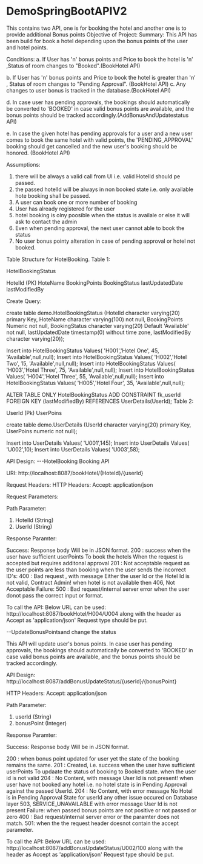 # DemoSpringBootAPIV2
This contains two API, one is for booking the hotel and another one is to provide additional Bonus points
Objective of Project:
Summary:
This API has been build for book a hotel depending upon the bonus points of the user and hotel points.

Conditions:
a. If User has 'n' bonus points and Price to book the hotel is 'n’ ,Status of room changes to "Booked".(BookHotel API)

b. If User has 'n' bonus points and Price to book the hotel is greater than 'n’ , Status of room changes to "Pending Approval".
(BookHotel API)
c. Any changes to user bonus is tracked in the database.(BookHotel API)

d. In case user has pending approvals, the bookings should automatically be converted to 'BOOKED' in case valid bonus points are available, and the bonus points should be tracked accordingly.(AddBonusAndUpdatestatus API) 

e. In case the given hotel has pending approvals for a user and a new user comes to book the same hotel with valid points, the 'PENDING_APPROVAL' booking should get cancelled and the new user's booking should be honored. (BookHotel API)




Assumptions:
1. there will be always a valid call from UI i.e. valid HotelId should pe passed.
2. the passed hotelId will be always in non booked state i.e. only available hote booking shall be passed.
3. A user can book one or more number of booking
4. User has already registered for the user
5. hotel booking is olny poosible when the status is availale or else it will ask to contact the admin
6. Even when pending approval, the next user cannot able to book the status 		
7. No user bonus pointy alteration in case of pending approval or hotel not booked.


Table Structure for HotelBooking.
Table 1:

HotelBookingStatus

HotelId (PK)
HoteName
BookingPoints
BookingStatus
lastUpdatedDate
lastModifiedBy

Create Query:

create table demo.HotelBookingStatus 
(HotelId character varying(20) primary Key, 
HoteName character varying(100) not null, 
BookingPoints Numeric  not null,
BookingStatus character varying(20) Default 'Available'  not null,
lastUpdatedDate timestamp(0) without time zone,
lastModifiedBy character varying(20));

Insert into HotelBookingStatus Values( 'H001','Hotel One', 45, 'Available',null,null);
Insert into HotelBookingStatus Values( 'H002','Hotel Two', 15, 'Available',null,null);
Insert into HotelBookingStatus Values( 'H003','Hotel Three', 75, 'Available',null,null);
Insert into HotelBookingStatus Values( 'H004','Hotel Three', 55, 'Available',null,null);
Insert into HotelBookingStatus Values( 'H005','Hotel Four', 35, 'Available',null,null);


ALTER TABLE ONLY HotelBookingStatus
    ADD CONSTRAINT fk_userId FOREIGN KEY (lastModifiedBy) REFERENCES UserDetails(UserId);
Table 2:

UserId (Pk)
UserPoins

create table demo.UserDetails 
(UserId character varying(20) primary Key, 
UserPoins numeric not null);


Insert into UserDetails Values( 'U001',145);
Insert into UserDetails Values( 'U002',10);
Insert into UserDetails Values( 'U003',58);

API Design:
---HotelBooking 
Booking API
	
URI:
http://localhost:8087/bookHotel/{HoteId}/{userId}

Request Headers:
HTTP Headers:
Accept: application/json

Request Parameters:

Path Parameter: 
1. HotelId (String)
2. UserId (String)

Response Paramter:

Success:
Response body Will be in JSON format.
200 : success when the user have sufficient userPoints To book the hotels
When the request is accepted but requires additonal approval
201 : Not acceptable request as the user points are less than booking
when the user sends the incorrect ID's:
400 : Bad request , with message Either the user Id or the Hotel Id is not valid, Contract Admin!
when hotel is not available then 
406, Not Acceptable
Failure:
500 : Bad request/internal server error when the user donot pass the correct input or format.


To call the API:
Below URL can be used:
http://localhost:8087/bookHotel/H004/U004
along with the header as Accept as 'application/json'
Request type should be put.
 
 

--UpdateBonusPointsand change the status

This API will update user's bonus points.
 In case user has pending approvals, the bookings should automatically be converted to 'BOOKED' in case valid bonus points are available, and the bonus points should be tracked accordingly. 
 
API Design:
http://localhost:8087/addBonusUpdateStatus/{userId}/{bonusPoint}

HTTP Headers:
Accept: application/json

Path Parameter: 
1. userId (String)
2. bonusPoint (Integer)


Response Paramter:

Success:
Response body Will be in JSON format.

200 : when bonus point updated for user yet the state of the booking remains the same.
201 : Created, i.e. success when the user have sufficient userPoints To updaate the status of booking to Booked state.
when the user id is not valid
204 : No Content, with message User Id is not present!
when user have not booked any hotel i.e. no hotel state is in Pending Approval against the passed UserId.
204 : No Content, with error message No Hotel is in Pending Approval State for userId
any other issue occured on Database layer
503, SERVICE_UNAVAILABLE with error message User Id is not present
Failure:
when passed bonus points are not positive or not passed or zero
400 : Bad request/internal server error or the paramter does not match.
501: when the the request header doesnot contain the accept parameter.

To call the API:
Below URL can be used:
http://localhost:8087/addBonusUpdateStatus/U002/100
along with the header as Accept as 'application/json'
Request type should be put.
